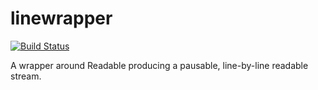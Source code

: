 linewrapper
===========

[![Build Status](https://travis-ci.org/jimlloyd/linewrapper.svg)](https://travis-ci.org/jimlloyd/linewrapper)

A wrapper around Readable producing a pausable, line-by-line readable stream.
